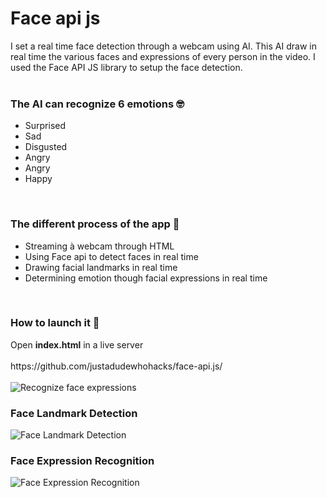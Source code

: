 <h1>Face api js</h1> 
I set a real time face detection through a webcam using AI. This AI draw in real time the various faces and expressions of every person in the video. I used the Face API JS library to setup the face detection. 
<br>
<br>
<h3>The AI can recognize 6 emotions 🤓 </h3>
<ul>
  <li>Surprised</li>
  <li>Sad</li>
  <li>Disgusted</li>
  <li>Angry</li>
  <li>Angry</li>
  <li>Happy</li>
</ul>
<br>
<h3>The different process of the app 🧠</h3>
<ul>
  <li>Streaming à webcam through HTML</li>
  <li>Using Face api to detect faces in real time</li>
  <li>Drawing facial landmarks in real time</li>
  <li>Determining emotion though facial expressions in real time</li>
</ul> 
<br>
<h3>How to launch it 🚀</h3>
Open <strong>index.html</strong> in a live server 
<br>
<br>
https://github.com/justadudewhohacks/face-api.js/
<br>
<br>
<img src="https://user-images.githubusercontent.com/31125521/57224752-ad3dc080-700a-11e9-85b9-1357b9f9bca4.gif" alt="Recognize face expressions">
<h3>Face Landmark Detection</h3>
<img src="https://user-images.githubusercontent.com/31125521/57297731-b1ccac80-70d0-11e9-9bd7-59d77f180322.jpg" alt="Face Landmark Detection">
<h3>Face Expression Recognition</h3>
<img src="https://user-images.githubusercontent.com/31125521/50575270-f501d080-0dfb-11e9-9676-8f419efdade4.png" alt="Face Expression Recognition">
